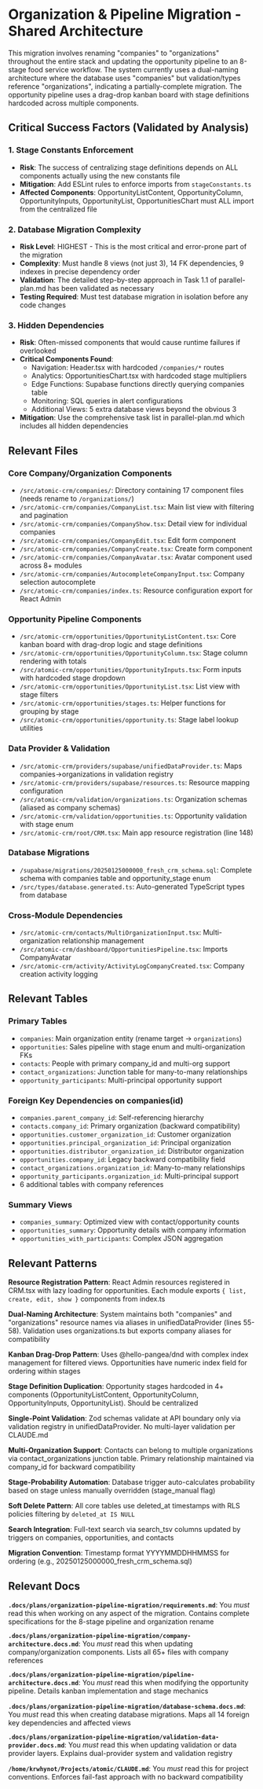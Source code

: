 # Organization & Pipeline Migration - Shared Architecture

This migration involves renaming "companies" to "organizations" throughout the entire stack and updating the opportunity pipeline to an 8-stage food service workflow. The system currently uses a dual-naming architecture where the database uses "companies" but validation/types reference "organizations", indicating a partially-complete migration. The opportunity pipeline uses a drag-drop kanban board with stage definitions hardcoded across multiple components.

## Critical Success Factors (Validated by Analysis)

### 1. Stage Constants Enforcement
- **Risk**: The success of centralizing stage definitions depends on ALL components actually using the new constants file
- **Mitigation**: Add ESLint rules to enforce imports from `stageConstants.ts`
- **Affected Components**: OpportunityListContent, OpportunityColumn, OpportunityInputs, OpportunityList, OpportunitiesChart must ALL import from the centralized file

### 2. Database Migration Complexity
- **Risk Level**: HIGHEST - This is the most critical and error-prone part of the migration
- **Complexity**: Must handle 8 views (not just 3), 14 FK dependencies, 9 indexes in precise dependency order
- **Validation**: The detailed step-by-step approach in Task 1.1 of parallel-plan.md has been validated as necessary
- **Testing Required**: Must test database migration in isolation before any code changes

### 3. Hidden Dependencies
- **Risk**: Often-missed components that would cause runtime failures if overlooked
- **Critical Components Found**:
  - Navigation: Header.tsx with hardcoded `/companies/*` routes
  - Analytics: OpportunitiesChart.tsx with hardcoded stage multipliers
  - Edge Functions: Supabase functions directly querying companies table
  - Monitoring: SQL queries in alert configurations
  - Additional Views: 5 extra database views beyond the obvious 3
- **Mitigation**: Use the comprehensive task list in parallel-plan.md which includes all hidden dependencies

## Relevant Files

### Core Company/Organization Components
- `/src/atomic-crm/companies/`: Directory containing 17 component files (needs rename to `/organizations/`)
- `/src/atomic-crm/companies/CompanyList.tsx`: Main list view with filtering and pagination
- `/src/atomic-crm/companies/CompanyShow.tsx`: Detail view for individual companies
- `/src/atomic-crm/companies/CompanyEdit.tsx`: Edit form component
- `/src/atomic-crm/companies/CompanyCreate.tsx`: Create form component
- `/src/atomic-crm/companies/CompanyAvatar.tsx`: Avatar component used across 8+ modules
- `/src/atomic-crm/companies/AutocompleteCompanyInput.tsx`: Company selection autocomplete
- `/src/atomic-crm/companies/index.ts`: Resource configuration export for React Admin

### Opportunity Pipeline Components
- `/src/atomic-crm/opportunities/OpportunityListContent.tsx`: Core kanban board with drag-drop logic and stage definitions
- `/src/atomic-crm/opportunities/OpportunityColumn.tsx`: Stage column rendering with totals
- `/src/atomic-crm/opportunities/OpportunityInputs.tsx`: Form inputs with hardcoded stage dropdown
- `/src/atomic-crm/opportunities/OpportunityList.tsx`: List view with stage filters
- `/src/atomic-crm/opportunities/stages.ts`: Helper functions for grouping by stage
- `/src/atomic-crm/opportunities/opportunity.ts`: Stage label lookup utilities

### Data Provider & Validation
- `/src/atomic-crm/providers/supabase/unifiedDataProvider.ts`: Maps companies→organizations in validation registry
- `/src/atomic-crm/providers/supabase/resources.ts`: Resource mapping configuration
- `/src/atomic-crm/validation/organizations.ts`: Organization schemas (aliased as company schemas)
- `/src/atomic-crm/validation/opportunities.ts`: Opportunity validation with stage enum
- `/src/atomic-crm/root/CRM.tsx`: Main app resource registration (line 148)

### Database Migrations
- `/supabase/migrations/20250125000000_fresh_crm_schema.sql`: Complete schema with companies table and opportunity_stage enum
- `/src/types/database.generated.ts`: Auto-generated TypeScript types from database

### Cross-Module Dependencies
- `/src/atomic-crm/contacts/MultiOrganizationInput.tsx`: Multi-organization relationship management
- `/src/atomic-crm/dashboard/OpportunitiesPipeline.tsx`: Imports CompanyAvatar
- `/src/atomic-crm/activity/ActivityLogCompanyCreated.tsx`: Company creation activity logging

## Relevant Tables

### Primary Tables
- `companies`: Main organization entity (rename target → `organizations`)
- `opportunities`: Sales pipeline with stage enum and multi-organization FKs
- `contacts`: People with primary company_id and multi-org support
- `contact_organizations`: Junction table for many-to-many relationships
- `opportunity_participants`: Multi-principal opportunity support

### Foreign Key Dependencies on companies(id)
- `companies.parent_company_id`: Self-referencing hierarchy
- `contacts.company_id`: Primary organization (backward compatibility)
- `opportunities.customer_organization_id`: Customer organization
- `opportunities.principal_organization_id`: Principal organization
- `opportunities.distributor_organization_id`: Distributor organization
- `opportunities.company_id`: Legacy backward compatibility field
- `contact_organizations.organization_id`: Many-to-many relationships
- `opportunity_participants.organization_id`: Multi-principal support
- 6 additional tables with company references

### Summary Views
- `companies_summary`: Optimized view with contact/opportunity counts
- `opportunities_summary`: Opportunity details with company information
- `opportunities_with_participants`: Complex JSON aggregation

## Relevant Patterns

**Resource Registration Pattern**: React Admin resources registered in CRM.tsx with lazy loading for opportunities. Each module exports `{ list, create, edit, show }` components from index.ts

**Dual-Naming Architecture**: System maintains both "companies" and "organizations" resource names via aliases in unifiedDataProvider (lines 55-58). Validation uses organizations.ts but exports company aliases for compatibility

**Kanban Drag-Drop Pattern**: Uses @hello-pangea/dnd with complex index management for filtered views. Opportunities have numeric index field for ordering within stages

**Stage Definition Duplication**: Opportunity stages hardcoded in 4+ components (OpportunityListContent, OpportunityColumn, OpportunityInputs, OpportunityList). Should be centralized

**Single-Point Validation**: Zod schemas validate at API boundary only via validation registry in unifiedDataProvider. No multi-layer validation per CLAUDE.md

**Multi-Organization Support**: Contacts can belong to multiple organizations via contact_organizations junction table. Primary relationship maintained via company_id for backward compatibility

**Stage-Probability Automation**: Database trigger auto-calculates probability based on stage unless manually overridden (stage_manual flag)

**Soft Delete Pattern**: All core tables use deleted_at timestamps with RLS policies filtering by `deleted_at IS NULL`

**Search Integration**: Full-text search via search_tsv columns updated by triggers on companies, opportunities, and contacts

**Migration Convention**: Timestamp format YYYYMMDDHHMMSS for ordering (e.g., 20250125000000_fresh_crm_schema.sql)

## Relevant Docs

**`.docs/plans/organization-pipeline-migration/requirements.md`**: You _must_ read this when working on any aspect of the migration. Contains complete specifications for the 8-stage pipeline and organization rename

**`.docs/plans/organization-pipeline-migration/company-architecture.docs.md`**: You _must_ read this when updating company/organization components. Lists all 65+ files with company references

**`.docs/plans/organization-pipeline-migration/pipeline-architecture.docs.md`**: You _must_ read this when modifying the opportunity pipeline. Details kanban implementation and stage mechanics

**`.docs/plans/organization-pipeline-migration/database-schema.docs.md`**: You _must_ read this when creating database migrations. Maps all 14 foreign key dependencies and affected views

**`.docs/plans/organization-pipeline-migration/validation-data-provider.docs.md`**: You _must_ read this when updating validation or data provider layers. Explains dual-provider system and validation registry

**`/home/krwhynot/Projects/atomic/CLAUDE.md`**: You _must_ read this for project conventions. Enforces fail-fast approach with no backward compatibility